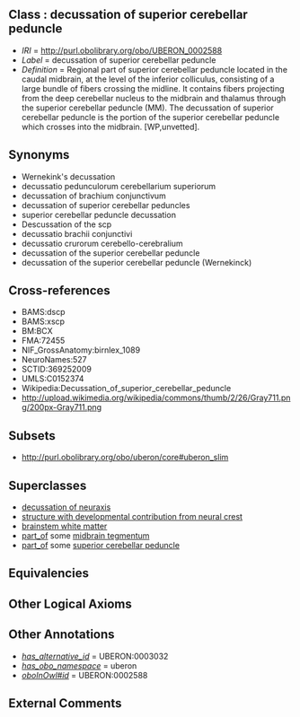 
## Class : decussation of superior cerebellar peduncle

 * *IRI* = http://purl.obolibrary.org/obo/UBERON_0002588
 * *Label* = decussation of superior cerebellar peduncle
 * *Definition* = Regional part of superior cerebellar peduncle located in the caudal midbrain, at the level of the inferior colliculus, consisting of a large bundle of fibers crossing the midline.  It contains fibers projecting from the deep cerebellar nucleus to the midbrain and thalamus through the superior cerebellar peduncle (MM). The decussation of superior cerebellar peduncle is the portion of the superior cerebellar peduncle which crosses into the midbrain. [WP,unvetted].

## Synonyms

 * Wernekink's decussation
 * decussatio pedunculorum cerebellarium superiorum
 * decussation of brachium conjunctivum
 * decussation of superior cerebellar peduncles
 * superior cerebellar peduncle decussation
 * Descussation of the scp
 * decussatio brachii conjunctivi
 * decussatio crurorum cerebello-cerebralium
 * decussation of the superior cerebellar peduncle
 * decussation of the superior cerebellar peduncle (Wernekinck)

## Cross-references

 * BAMS:dscp
 * BAMS:xscp
 * BM:BCX
 * FMA:72455
 * NIF_GrossAnatomy:birnlex_1089
 * NeuroNames:527
 * SCTID:369252009
 * UMLS:C0152374
 * Wikipedia:Decussation_of_superior_cerebellar_peduncle
 * http://upload.wikimedia.org/wikipedia/commons/thumb/2/26/Gray711.png/200px-Gray711.png

## Subsets

 * http://purl.obolibrary.org/obo/uberon/core#uberon_slim

## Superclasses

 * [decussation of neuraxis](../../UBERON/18/UBERON_0007418.md)
 * [structure with developmental contribution from neural crest](../../UBERON/14/UBERON_0010314.md)
 * [brainstem white matter](../../UBERON/91/UBERON_0014891.md)
 * [part_of](../../BFO/50/BFO_0000050.md) some [midbrain tegmentum](../../UBERON/43/UBERON_0001943.md)
 * [part_of](../../BFO/50/BFO_0000050.md) some [superior cerebellar peduncle](../../UBERON/50/UBERON_0002150.md)

## Equivalencies


## Other Logical Axioms


## Other Annotations

 * *[has_alternative_id](../../Id/oboInOwl#hasAlternativeId.md)* = UBERON:0003032
 * *[has_obo_namespace](../../ce/oboInOwl#hasOBONamespace.md)* = uberon
 * *[oboInOwl#id](../../id/oboInOwl#id.md)* = UBERON:0002588

## External Comments

